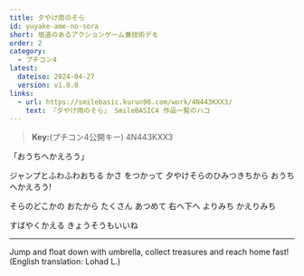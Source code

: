 ```yaml
---
title: 夕やけ雨のそら
id: yuyake-ame-no-sora
short: 坂道のあるアクションゲーム兼技術デモ
order: 2
category:
  - プチコン4
latest:
  dateiso: 2024-04-27
  version: v1.0.0
links:
  - url: https://smilebasic.kurun96.com/work/4N443KXX3/
    text: 『夕やけ雨のそら』 SmileBASIC4 作品一覧のハコ
---
```


> **Key:**(プチコン4公開キー) 4N443KXX3

「おうちへかえろう」

ジャンプとふわふわおちる かさ をつかって 
夕やけそらのひみつきちから おうちへかえろう!

そらのどこかの おたから たくさん あつめて 
右へ下へ よりみち かえりみち

すばやくかえる きょうそうもいいね

---

Jump and float down with umbrella, collect treasures and reach home fast! (English translation: Lohad L.)
